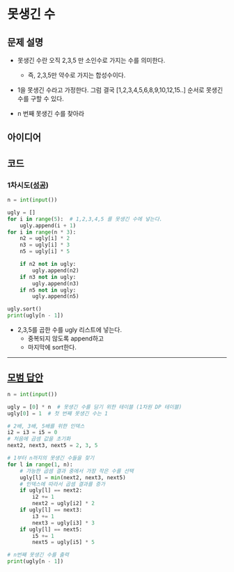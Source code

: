 # 못생긴 수

## 문제 설명

* 못생긴 수란 오직 2,3,5 만 소인수로 가지는 수를 의미한다.
    * 즉, 2,3,5만 약수로 가지는 합성수이다.

* 1을 못생긴 수라고 가정한다. 그럼 결국 [1,2,3,4,5,6,8,9,10,12,15..] 순서로 못생긴 수를 구할 수 있다.
* n 번째 못생긴 수를 찾아라

## 아이디어

## 코드

### 1차시도([성공](http://jungol.co.kr/theme/jungol/mypage.php?user_id=guswns33711))

```python
n = int(input())

ugly = []
for i in range(5):  # 1,2,3,4,5 를 못생긴 수에 넣는다.
    ugly.append(i + 1)
for i in range(n * 3):
    n2 = ugly[i] * 2
    n3 = ugly[i] * 3
    n5 = ugly[i] * 5

    if n2 not in ugly:
        ugly.append(n2)
    if n3 not in ugly:
        ugly.append(n3)
    if n5 not in ugly:
        ugly.append(n5)

ugly.sort()
print(ugly[n - 1])
```

* 2,3,5를 곱한 수를 ugly 리스트에 넣는다.
    * 중복되지 않도록 append하고
    * 마지막에 sort한다.

---

## [모범 답안](https://github.com/ndb796/python-for-coding-test/blob/master/16/5.py)

```python
n = int(input())

ugly = [0] * n  # 못생긴 수를 담기 위한 테이블 (1차원 DP 테이블)
ugly[0] = 1  # 첫 번째 못생긴 수는 1

# 2배, 3배, 5배를 위한 인덱스
i2 = i3 = i5 = 0
# 처음에 곱셈 값을 초기화
next2, next3, next5 = 2, 3, 5

# 1부터 n까지의 못생긴 수들을 찾기
for l in range(1, n):
    # 가능한 곱셈 결과 중에서 가장 작은 수를 선택
    ugly[l] = min(next2, next3, next5)
    # 인덱스에 따라서 곱셈 결과를 증가
    if ugly[l] == next2:
        i2 += 1
        next2 = ugly[i2] * 2
    if ugly[l] == next3:
        i3 += 1
        next3 = ugly[i3] * 3
    if ugly[l] == next5:
        i5 += 1
        next5 = ugly[i5] * 5

# n번째 못생긴 수를 출력
print(ugly[n - 1])
```